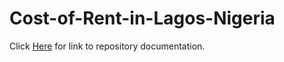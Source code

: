 # Cost-of-Rent-in-Lagos-Nigeria

Click [Here](https://theaniel24.hashnode.dev/cost-of-rent-in-lagos-nigeria) for link to repository documentation.
